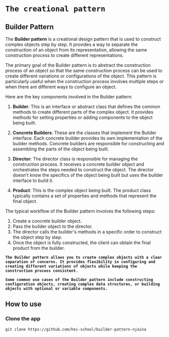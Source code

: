 # ``The creational pattern``


## Builder Pattern

The **Builder pattern** is a creational design pattern that is used to construct complex objects step by step. It provides a way to separate the construction of an object from its representation, allowing the same construction process to create different representations.

The primary goal of the Builder pattern is to abstract the construction process of an object so that the same construction process can be used to create different variations or configurations of the object. This pattern is particularly useful when the construction process involves multiple steps or when there are different ways to configure an object.

Here are the key components involved in the Builder pattern:

1. **Builder**: This is an interface or abstract class that defines the common methods to create different parts of the complex object. It provides methods for setting properties or adding components to the object being built.

2. **Concrete Builders**: These are the classes that implement the Builder interface. Each concrete builder provides its own implementation of the builder methods. Concrete builders are responsible for constructing and assembling the parts of the object being built.

3. **Director**: The director class is responsible for managing the construction process. It receives a concrete builder object and orchestrates the steps needed to construct the object. The director doesn't know the specifics of the object being built but uses the builder interface to build it.

4. **Product**: This is the complex object being built. The product class typically contains a set of properties and methods that represent the final object.

The typical workflow of the Builder pattern involves the following steps:

1. Create a concrete builder object.
2. Pass the builder object to the director.
3. The director calls the builder's methods in a specific order to construct the object step by step.
4. Once the object is fully constructed, the client can obtain the final product from the builder.

**``The Builder pattern allows you to create complex objects with a clear separation of concerns. It provides flexibility in configuring and creating different variations of objects while keeping the construction process consistent.``**

**``
Some common use cases of the Builder pattern include constructing configuration objects, creating complex data structures, or building objects with optional or variable components.
``**
## How to use
### Clone the app
``git clone https://github.com/hei-school/builder-pattern-njaina``
###